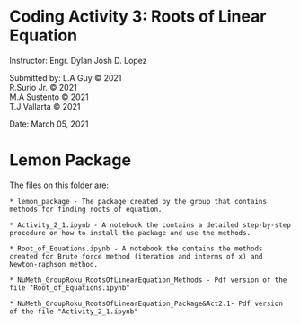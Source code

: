 # Coding Activity 3: Roots of Linear Equation

 Instructor: Engr. Dylan Josh D. Lopez <br>

 Submitted by: 
	       L.A Guy © 2021 <br>
	       R.Surio Jr. © 2021 <br>
	       M.A Sustento © 2021 <br>
	       T.J Vallarta © 2021 <br>

 Date: March 05, 2021

# Lemon Package

 The files on this folder are:

	* lemon_package - The package created by the group that contains methods for finding roots of equation.

	* Activity_2_1.ipynb - A notebook the contains a detailed step-by-step procedure on how to install the package and use the methods.

	* Root_of_Equations.ipynb - A notebook the contains the methods created for Brute force method (iteration and interms of x) and Newton-raphson method.

	* NuMeth_GroupRoku_RootsOfLinearEquation_Methods - Pdf version of the file "Root_of_Equations.ipynb"

	* NuMeth_GroupRoku_RootsOfLinearEquation_Package&Act2.1- Pdf version of the file "Activity_2_1.ipynb"
